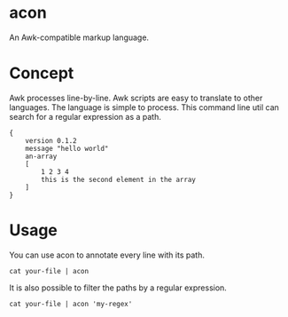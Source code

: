 # acon #

An Awk-compatible markup language.

# Concept #

Awk processes line-by-line. Awk scripts are easy to translate to other languages. The language is simple to process. This command line util can search for a regular expression as a path.

	{
		version 0.1.2
		message "hello world"
		an-array
		[
			1 2 3 4
			this is the second element in the array
		]
	}

# Usage #

You can use acon to annotate every line with its path.

	cat your-file | acon

It is also possible to filter the paths by a regular expression.

	cat your-file | acon 'my-regex'

